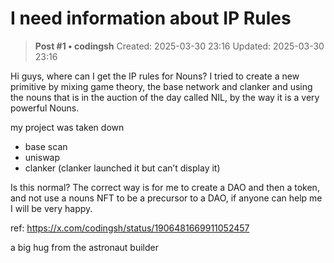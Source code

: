 # I need information about IP Rules

<!-- ✦✦✦ POST START ✦✦✦ -->

> **Post #1 • codingsh**
> Created: 2025-03-30 23:16
> Updated: 2025-03-30 23:16

Hi guys, where can I get the IP rules for Nouns? I tried to create a new primitive by mixing game theory, the base network and clanker and using the nouns that is in the auction of the day called NIL, by the way it is a very powerful Nouns.

my project was taken down

  * base scan
  * uniswap
  * clanker (clanker launched it but can’t display it)



Is this normal? The correct way is for me to create a DAO and then a token, and not use a nouns NFT to be a precursor to a DAO, if anyone can help me I will be very happy.

ref: <https://x.com/codingsh/status/1906481669911052457>

a big hug from the astronaut builder

<!-- ✦✦✦ POST END ✦✦✦ -->

